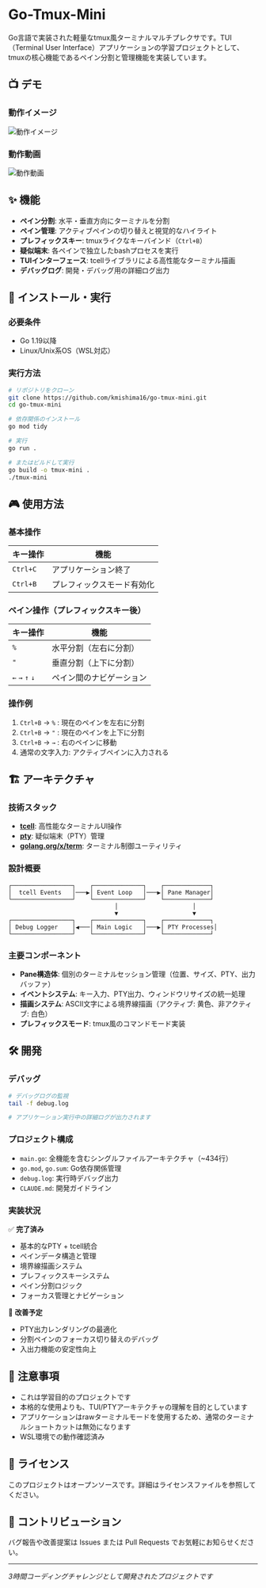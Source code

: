 # Go-Tmux-Mini

Go言語で実装された軽量なtmux風ターミナルマルチプレクサです。TUI（Terminal User Interface）アプリケーションの学習プロジェクトとして、tmuxの核心機能であるペイン分割と管理機能を実装しています。

## 📺 デモ

### 動作イメージ
![動作イメージ](https://gyazo.com/a4dd2b7f29b4a42650172fe6cad8efc8.png)

### 動作動画
![動作動画](https://gyazo.com/bf3a6fb3b3c3b793b500097eda9d59a4.gif)

## ✨ 機能

- **ペイン分割**: 水平・垂直方向にターミナルを分割
- **ペイン管理**: アクティブペインの切り替えと視覚的なハイライト
- **プレフィックスキー**: tmuxライクなキーバインド（`Ctrl+B`）
- **疑似端末**: 各ペインで独立したbashプロセスを実行
- **TUIインターフェース**: tcellライブラリによる高性能なターミナル描画
- **デバッグログ**: 開発・デバッグ用の詳細ログ出力

## 🚀 インストール・実行

### 必要条件

- Go 1.19以降
- Linux/Unix系OS（WSL対応）

### 実行方法

```bash
# リポジトリをクローン
git clone https://github.com/kmishima16/go-tmux-mini.git
cd go-tmux-mini

# 依存関係のインストール
go mod tidy

# 実行
go run .

# またはビルドして実行
go build -o tmux-mini .
./tmux-mini
```

## 🎮 使用方法

### 基本操作

| キー操作 | 機能 |
|---------|------|
| `Ctrl+C` | アプリケーション終了 |
| `Ctrl+B` | プレフィックスモード有効化 |

### ペイン操作（プレフィックスキー後）

| キー操作 | 機能 |
|---------|------|
| `%` | 水平分割（左右に分割） |
| `"` | 垂直分割（上下に分割） |
| `←` `→` `↑` `↓` | ペイン間のナビゲーション |

### 操作例

1. `Ctrl+B` → `%` : 現在のペインを左右に分割
2. `Ctrl+B` → `"` : 現在のペインを上下に分割
3. `Ctrl+B` → `→` : 右のペインに移動
4. 通常の文字入力: アクティブペインに入力される

## 🏗️ アーキテクチャ

### 技術スタック

- **[tcell](https://github.com/gdamore/tcell)**: 高性能なターミナルUI操作
- **[pty](https://github.com/creack/pty)**: 疑似端末（PTY）管理
- **[golang.org/x/term](https://golang.org/x/term)**: ターミナル制御ユーティリティ

### 設計概要

```
┌─────────────────┐    ┌──────────────┐    ┌─────────────┐
│  tcell Events   │───▶│ Event Loop   │───▶│ Pane Manager│
└─────────────────┘    └──────────────┘    └─────────────┘
                              │                     │
                              ▼                     ▼
┌─────────────────┐    ┌──────────────┐    ┌─────────────┐
│ Debug Logger    │◀───│ Main Logic   │───▶│ PTY Processes│
└─────────────────┘    └──────────────┘    └─────────────┘
```

### 主要コンポーネント

- **Pane構造体**: 個別のターミナルセッション管理（位置、サイズ、PTY、出力バッファ）
- **イベントシステム**: キー入力、PTY出力、ウィンドウリサイズの統一処理
- **描画システム**: ASCII文字による境界線描画（アクティブ: 黄色、非アクティブ: 白色）
- **プレフィックスモード**: tmux風のコマンドモード実装

## 🛠️ 開発

### デバッグ

```bash
# デバッグログの監視
tail -f debug.log

# アプリケーション実行中の詳細ログが出力されます
```

### プロジェクト構成

- `main.go`: 全機能を含むシングルファイルアーキテクチャ（~434行）
- `go.mod`, `go.sum`: Go依存関係管理
- `debug.log`: 実行時デバッグ出力
- `CLAUDE.md`: 開発ガイドライン

### 実装状況

✅ **完了済み**
- 基本的なPTY + tcell統合
- ペインデータ構造と管理
- 境界線描画システム
- プレフィックスキーシステム
- ペイン分割ロジック
- フォーカス管理とナビゲーション

🔧 **改善予定**
- PTY出力レンダリングの最適化
- 分割ペインのフォーカス切り替えのデバッグ
- 入出力機能の安定性向上

## 📝 注意事項

- これは学習目的のプロジェクトです
- 本格的な使用よりも、TUI/PTYアーキテクチャの理解を目的としています
- アプリケーションはrawターミナルモードを使用するため、通常のターミナルショートカットは無効になります
- WSL環境での動作確認済み

## 📄 ライセンス

このプロジェクトはオープンソースです。詳細はライセンスファイルを参照してください。

## 🤝 コントリビューション

バグ報告や改善提案は Issues または Pull Requests でお気軽にお知らせください。

---

*3時間コーディングチャレンジとして開発されたプロジェクトです*
